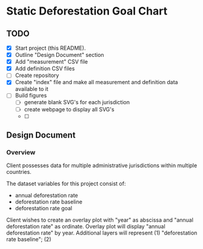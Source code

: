 # Static Deforestation Goal Chart

## TODO

- [x] Start project (this README).
- [x] Outline "Design Document" section
- [x] Add "measurement" CSV file
- [x] Add definition CSV files
- [ ] Create repository
- [x] Create "index" file and make all measurement and definition data available to it
- [ ] Build figures
  - [ ] generate blank SVG's for each jurisdiction
  - [ ] create webpage to display all SVG's
  - [ ] 

## Design Document

### Overview

Client possesses data for multiple administrative jurisdictions within multiple countries.

The dataset variables for this project consist of:

- annual deforestation rate 
- deforestation rate baseline
- deforestation rate goal

Client wishes to create an overlay plot with "year" as abscissa and "annual deforestation rate" as ordinate. Overlay plot will display "annual deforestation rate" by year. Additional layers will represent (1) "deforestation rate baseline"; (2) 
